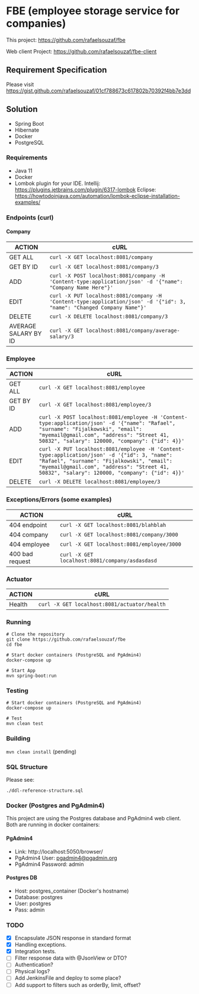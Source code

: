 # FBE (employee storage service for companies)

This project:
https://github.com/rafaelsouzaf/fbe

Web client Project:
https://github.com/rafaelsouzaf/fbe-client

## Requirement Specification
Please visit https://gist.github.com/rafaelsouzaf/01cf788673c617802b70392f4bb7e3dd

## Solution

- Spring Boot
- Hibernate
- Docker
- PostgreSQL

### Requirements

- Java 11
- Docker
- Lombok plugin for your IDE.
Intellij:
https://plugins.jetbrains.com/plugin/6317-lombok
Eclipse:
https://howtodoinjava.com/automation/lombok-eclipse-installation-examples/

### Endpoints (curl)

#### Company

| ACTION            | cURL
| ------            | ------
| GET ALL           | `curl -X GET localhost:8081/company`
| GET BY ID         | `curl -X GET localhost:8081/company/3`
| ADD               | `curl -X POST localhost:8081/company -H 'Content-type:application/json' -d '{"name": "Company Name Here"}'`
| EDIT              | `curl -X PUT localhost:8081/company -H 'Content-type:application/json' -d '{"id": 3, "name": "Changed Company Name"}'`
| DELETE            | `curl -X DELETE localhost:8081/company/3`
| AVERAGE SALARY BY ID | `curl -X GET localhost:8081/company/average-salary/3`


### Employee

| ACTION            | cURL
| ------            | ------
| GET ALL           | `curl -X GET localhost:8081/employee`
| GET BY ID         | `curl -X GET localhost:8081/employee/3`
| ADD               | `curl -X POST localhost:8081/employee -H 'Content-type:application/json' -d '{"name": "Rafael", "surname": "Fijalkowski", "email": "myemail@gmail.com", "address": "Street 41, 50832", "salary": 120000, "company": {"id": 4}}'`
| EDIT              | `curl -X PUT localhost:8081/employee -H 'Content-type:application/json' -d '{"id": 3, "name": "Rafael", "surname": "Fijalkowski", "email": "myemail@gmail.com", "address": "Street 41, 50832", "salary": 120000, "company": {"id": 4}}'`
| DELETE            | `curl -X DELETE localhost:8081/employee/3`


### Exceptions/Errors (some examples)

| ACTION            | cURL
| ------            | ------
| 404 endpoint      | `curl -X GET localhost:8081/blahblah`
| 404 company       | `curl -X GET localhost:8081/company/3000`
| 404 employee      | `curl -X GET localhost:8081/employee/3000`
| 400 bad request   | `curl -X GET localhost:8081/company/asdasdasd`

### Actuator

| ACTION            | cURL
| ------            | ------
| Health            | `curl -X GET localhost:8081/actuator/health`

### Running

```
# Clone the repository
git clone https://github.com/rafaelsouzaf/fbe
cd fbe

# Start docker containers (PostgreSQL and PgAdmin4)
docker-compose up

# Start App
mvn spring-boot:run
```

### Testing

```
# Start docker containers (PostgreSQL and PgAdmin4)
docker-compose up

# Test
mvn clean test
```

### Building

`mvn clean install` (pending)

### SQL Structure

Please see:

`./ddl-reference-structure.sql`

### Docker (Postgres and PgAdmin4)

This project are using the Postgres database and PgAdmin4 web client. Both are running in 
docker containers:

#### PgAdmin4
- Link: http://localhost:5050/browser/
- PgAdmin4 User: pgadmin4@pgadmin.org
- PgAdmin4 Password: admin

#### Postgres DB 
- Host: postgres_container (Docker's hostname)
- Database: postgres
- User: postgres
- Pass: admin

### TODO

- [X] Encapsulate JSON response in standard format
- [X] Handling exceptions.
- [X] Integration tests.
- [ ] Filter response data with @JsonView or DTO?
- [ ] Authentication?
- [ ] Physical logs?
- [ ] Add JenkinsFile and deploy to some place?
- [ ] Add support to filters such as orderBy, limit, offset?
